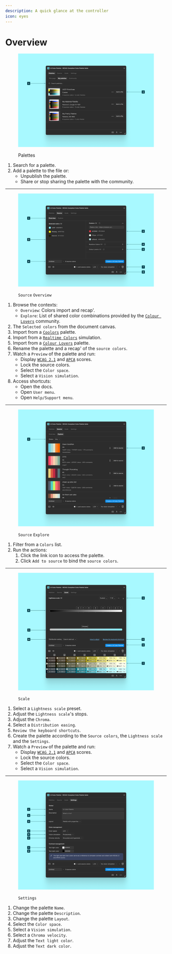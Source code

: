 ```yaml
---
description: A quick glance at the controller
icon: eyes
---
```


# Overview

<figure><img src="../.gitbook/assets/create_palette-palettes.png" alt=""><figcaption><p>Palettes</p></figcaption></figure>

1. Search for a palette.
2. Add a palette to the file or:
   * Unpublish the palette.
   * Share or stop sharing the palette with the community.

***

<figure><img src="../.gitbook/assets/create_palette-source.png" alt=""><figcaption><p><code>Source</code> <code>Overview</code></p></figcaption></figure>

1. Browse the contexts:
   * `Overview`: Colors import and recap'.
   * `Explore`: List of shared color combinations provided by the [`Colour Lovers`](https://www.colourlovers.com/) community.
2. The `Selected colors` from the document canvas.
3. Import from a [`Coolors`](https://coolors.co/) palette.
4. Import from a [`Realtime Colors`](https://www.realtimecolors.com/?colors=050315-fbfbfe-2f27ce-dedcff-433bff\&fonts=Inter-Inter) simulation.
5. Import from a [`Colour Lovers`](https://www.colourlovers.com/) palette.
6. Rename the palette and a recap' of the `source colors`.
7. Watch a `Preview` of the palette and run:
   * Display [`WCAG 2.1`](../glossary.md#wcag-2.1) and [`APCA`](../glossary.md#apca) scores.
   * Lock the source colors.
   * Select the `Color space`.
   * Select a `Vision simulation`.
8. Access shortcuts:
   * Open the docs.
   * Open `User menu`.
   * Open `Help/Support menu`.

***

<figure><img src="../.gitbook/assets/create_palette-explore.png" alt=""><figcaption><p><code>Source</code> <code>Explore</code></p></figcaption></figure>

1. Filter from a `Colors` list.
2. Run the actions:
   1. Click the link icon to access the palette.
   2. Click `Add to source` to bind the `source colors`.

***

<figure><img src="../.gitbook/assets/create_palette-scale.png" alt=""><figcaption><p><code>Scale</code></p></figcaption></figure>

1. Select a `Lightness scale` preset.
2. Adjust the `Lightness scale`'s stops.
3. Adjust the `Chroma`.
4. Select a `Distribution easing`.
5. `Review the keyboard shortcuts`.
6. Create the palette according to the `Source colors`, the `Lightness scale` and the `Settings`.
7. Watch a `Preview` of the palette and run:
   * Display [`WCAG 2.1`](../glossary.md#wcag-2.1) and [`APCA`](../glossary.md#apca) scores.
   * Lock the source colors.
   * Select the `Color space`.
   * Select a `Vision simulation`.

***

<figure><img src="../.gitbook/assets/create_palette-settings.png" alt=""><figcaption><p><code>Settings</code></p></figcaption></figure>

1. Change the palette `Name`.
2. Change the palette `Description`.
3. Change the palette `Layout`.
4. Select the `Color space`.
5. Select a `Vision simulation`.
6. Select a `Chroma velocity`.
7. Adjust the `Text light color`.
8. Adjust the `Text dark color`.
